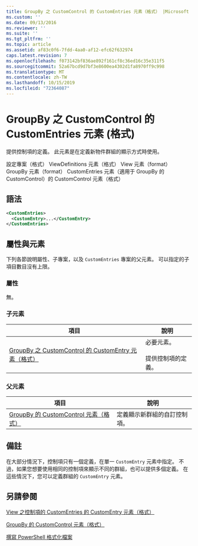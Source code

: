 ```yaml
---
title: GroupBy 之 CustomControl 的 CustomEntries 元素（格式） |Microsoft Docs
ms.custom: ''
ms.date: 09/13/2016
ms.reviewer: ''
ms.suite: ''
ms.tgt_pltfrm: ''
ms.topic: article
ms.assetid: af83c0f6-7fdd-4aa0-af12-efc62f632974
caps.latest.revision: 7
ms.openlocfilehash: f073142bf836ae892f161cf8c36ed16c35e311f5
ms.sourcegitcommit: 52a67bcd9d7bf3e8600ea4302d1fa8970ff9c998
ms.translationtype: MT
ms.contentlocale: zh-TW
ms.lasthandoff: 10/15/2019
ms.locfileid: "72364087"
---
```

# <a name="customentries-element-for-customcontrol-for-groupby-format"></a>GroupBy 之 CustomControl 的 CustomEntries 元素 (格式)

提供控制項的定義。 此元素是在定義新物件群組的顯示方式時使用。

設定專案（格式） ViewDefinitions 元素（格式） View 元素（format） GroupBy 元素（format） CustomEntries 元素（適用于 GroupBy 的 CustomControl）的 CustomControl 元素（格式）

## <a name="syntax"></a>語法

```xml
<CustomEntries>
  <CustomEntry>...</CustomEntry>
</CustomEntries>
```

## <a name="attributes-and-elements"></a>屬性與元素

下列各節說明屬性、子專案，以及 `CustomEntries` 專案的父元素。 可以指定的子項目數目沒有上限。

### <a name="attributes"></a>屬性

無。

### <a name="child-elements"></a>子元素

|項目|說明|
|-------------|-----------------|
|[GroupBy 之 CustomControl 的 CustomEntry 元素（格式）](./customentry-element-for-customcontrol-for-groupby-format.md)|必要元素。<br /><br /> 提供控制項的定義。|

### <a name="parent-elements"></a>父元素

|項目|說明|
|-------------|-----------------|
|[GroupBy 的 CustomControl 元素（格式）](./customcontrol-element-for-groupby-format.md)|定義顯示新群組的自訂控制項。|

## <a name="remarks"></a>備註

在大部分情況下，控制項只有一個定義，在單一 `CustomEntry` 元素中指定。 不過，如果您想要使用相同的控制項來顯示不同的群組，也可以提供多個定義。 在這些情況下，您可以定義群組的 `CustomEntry` 元素。

## <a name="see-also"></a>另請參閱

[View 之控制項的 CustomEntries 的 CustomEntry 元素（格式）](./customentry-element-for-customentries-for-controls-for-view-format.md)

[GroupBy 的 CustomControl 元素（格式）](./customcontrol-element-for-groupby-format.md)

[撰寫 PowerShell 格式化檔案](./writing-a-powershell-formatting-file.md)
